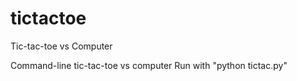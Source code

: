# tictactoe
Tic-tac-toe vs Computer

Command-line tic-tac-toe vs computer
Run with "python tictac.py"
